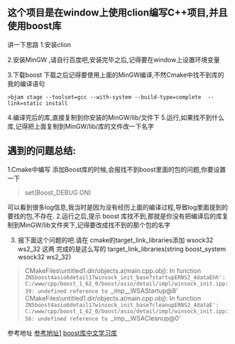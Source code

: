 这个项目是在window上使用clion编写C++项目,并且使用boost库
--

讲一下思路
1.安装clion  

2.安装MinGW ,请自行百度吧,安装完毕之后,记得要在window上设置环境变量  

3.下载boost 下载之后记得要使用上面的MinGW编译,不然Cmake中找不到库的
    我的编译语句
    
    >bjam stage --toolset=gcc --with-system --build-type=complete  --link=static install
4.编译完后的库,直接复制到你安装的MinGW/lib/文件下
5.运行,如果找不到什么库,记得把上面复制到MinGW/lib/库的文件改一下名字

遇到的问题总结:
--
1.Cmake中编写 添加Boost库的时候,会报找不到boost里面的包的问题,你要设置一下
   >set(Boost_DEBUG ON)
   
可以看到很多log信息,我当时是因为没有经历上面的编译过程,导致log里面提到的要找的包,不存在.
2.运行之后,提示 boost 库找不到,那就是你没有把编译后的库复制到MinGW/lib文件夹下,记得要改成找不到的那个包的名字

3. 报下面这个问题的吧.请在 cmake的target_link_libraries添加 wsock32 ws2_32 这两
    完成的是这么写的 target_link_libraries(string boost_system wsock32 ws2_32)  
>CMakeFiles\untitled1.dir/objects.a(main.cpp.obj): In function `ZN5boost4asio6detail17winsock_init_base7startupERNS2_4dataEhh':
 C:/www/cpp/boost_1_62_0/boost/asio/detail/impl/winsock_init.ipp:39: undefined reference to `_imp__WSAStartup@8'
 CMakeFiles\untitled1.dir/objects.a(main.cpp.obj): In function `ZN5boost4asio6detail17winsock_init_base7cleanupERNS2_4dataE':
 C:/www/cpp/boost_1_62_0/boost/asio/detail/impl/winsock_init.ipp:56: undefined reference to `_imp__WSACleanup@0'



参考地址 [参考地址1](https://segmentfault.com/q/1010000007420187?sort=created)
[boost库中文学习库](http://zh.highscore.de/cpp/boost/)